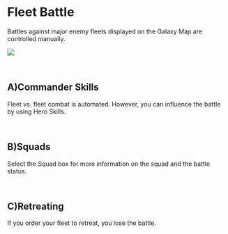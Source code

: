 # Fleet Battle

 Battles against major enemy fleets displayed on the Galaxy Map are controlled manually.

![](http://astrokings.s3.amazonaws.com/html/img/help/503_001fleetbattle.JPG)

<br>

## A)Commander Skills

 Fleet vs. fleet combat is automated. However, you can influence the battle by using Hero Skills.

<br>

## B)Squads

 Select the Squad box for more information on the squad and the battle status.

<br>

## C)Retreating

 If you order your fleet to retreat, you lose the battle.